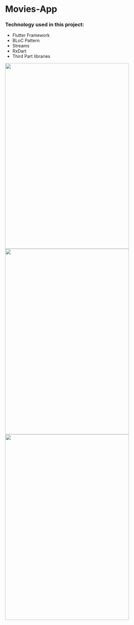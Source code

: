 # Movies-App
###  Technology used in this project:
* Flutter Framework 
* BLoC Pattern
* Streams 
* RxDart
* Third Part libraries




<img src="https://user-images.githubusercontent.com/18700494/103252246-a3f22c00-4984-11eb-82b2-572a160a0f98.png" width="400" height="600"/>
<img src="https://user-images.githubusercontent.com/18700494/103252298-e3b91380-4984-11eb-9a83-17fbc6930912.png" width="400" height="600"/>
<img src="https://user-images.githubusercontent.com/18700494/103252304-e9165e00-4984-11eb-9ebe-f65cbe3138b8.png" width="400" height="600"/>

